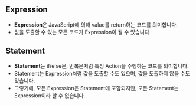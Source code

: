 ## Expression
- **Expression**은 JavaScript에 의해 value를 return하는 코드를 의미합니다.
- 값을 도출할 수 있는 모든 코드가 Expression이 될 수 있습니다

## Statement
- **Statement**는 if/else문, 반복문처럼 특정 Action을 수행하는 코드를 의미합니다.
- Statement는 Expression처럼 값을 도출할 수도 있으며, 값을 도출하지 않을 수도 있습니다.
- 그렇기에, 모든 Expression은 Statement에 포함되지만, 모든 Statement는 Expression이라 할 수 없습니다.